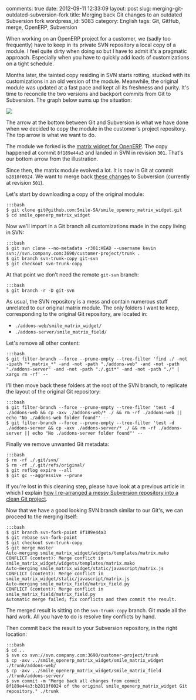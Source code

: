 comments: true
date: 2012-09-11 12:33:09
layout: post
slug: merging-git-outdated-subversion-fork
title: Merging back Git changes to an outdated Subversion fork
wordpress_id: 5083
category: English
tags: Git, GitHub, merge, OpenERP, Subversion

When working on an OpenERP project for a customer, we (sadly too frequently) have to keep in its private SVN repository a local copy of a module. I feel quite dirty when doing so but I have to admit it's a pragmatic approach. Especially when you have to quickly add loads of customizations on a tight schedule.

Months later, the tainted copy residing in SVN starts rotting, stucked with its customizations in an old version of the module. Meanwhile, the original module was updated at a fast pace and kept all its freshness and purity. It's time to reconcile the two versions and backport commits from Git to Subversion. The graph below sums up the situation:

[![](http://kevin.deldycke.com/wp-content/uploads/2012/09/git-svn-parallel-branches-231x288.png)](http://kevin.deldycke.com/wp-content/uploads/2012/09/git-svn-parallel-branches.png)

The arrow at the bottom between Git and Subversion is what we have done when we decided to copy the module in the customer's project repository. The top arrow is what we want to do.

The module we forked is the [matrix widget for OpenERP](https://github.com/Smile-SA/smile_openerp_matrix_widget). The copy happened at commit `8f189e44a3` and landed in SVN in revision `301`. That's our bottom arrow from the illustration.

Since then, the matrix module evolved a lot. It is now in Git at commit `b2810f0024`. We want to merge back [these changes](https://github.com/Smile-SA/smile_openerp_matrix_widget/compare/8f189e44a3...b2810f0024) to Subversion (currently at revision `501`).

Let's start by downloading a copy of the original module:

    :::bash
    $ git clone git@github.com:Smile-SA/smile_openerp_matrix_widget.git
    $ cd smile_openerp_matrix_widget

Now we'll import in a Git branch all customizations made in the copy living in SVN:

    :::bash
    $ git svn clone --no-metadata -r301:HEAD --username kevin svn://svn.company.com:3690/customer-project/trunk .
    $ git branch svn-trunk-copy git-svn
    $ git checkout svn-trunk-copy

At that point we don’t need the remote `git-svn` branch:

    :::bash
    $ git branch -r -D git-svn

As usual, the SVN repository is a mess and contain numerous stuff unrelated to our original matrix module. The only folders I want to keep, corresponding to the original Git repository, are located in:

  * `./addons-web/smile_matrix_widget/`
  * `./addons-server/smile_matrix_field/`

Let's remove all other content:

    :::bash
    $ git filter-branch --force --prune-empty --tree-filter 'find ./ -not -ipath "*_matrix_*" -and -not -path "./addons-web" -and -not -path "./addons-server" -and -not -path "./.git*" -and -not -path "./" | xargs rm -rf' --

I'll then move back these folders at the root of the SVN branch, to replicate the layout of the original Git repository:

    :::bash
    $ git filter-branch --force --prune-empty --tree-filter 'test -d ./addons-web && cp -axv ./addons-web/* ./ && rm -rf ./addons-web || echo "No ./addons-web folder found"' --
    $ git filter-branch --force --prune-empty --tree-filter 'test -d ./addons-server && cp -axv ./addons-server/* ./ && rm -rf ./addons-server || echo "No ./addons-server folder found"' --

Finally we remove unwanted Git metadata:

    :::bash
    $ rm -rf ./.git/svn/
    $ rm -rf ./.git/refs/original/
    $ git reflog expire --all
    $ git gc --aggressive --prune

If you're lost in this cleaning step, please have look at a previous article in which I explain [how I re-arranged a messy Subversion repository into a clean Git project](http://kevin.deldycke.com/2011/08/how-open-source-an-internal-corporate-project-webping/).

Now that we have a good looking SVN branch similar to our Git's, we can proceed to the merging itself:

    :::bash
    $ git branch svn-fork-point 8f189e44a3
    $ git rebase svn-fork-point
    $ git checkout svn-trunk-copy
    $ git merge master
    Auto-merging smile_matrix_widget/widgets/templates/matrix.mako
    CONFLICT (content): Merge conflict in smile_matrix_widget/widgets/templates/matrix.mako
    Auto-merging smile_matrix_widget/static/javascript/matrix.js
    CONFLICT (content): Merge conflict in smile_matrix_widget/static/javascript/matrix.js
    Auto-merging smile_matrix_field/matrix_field.py
    CONFLICT (content): Merge conflict in smile_matrix_field/matrix_field.py
    Automatic merge failed; fix conflicts and then commit the result.

The merged result is sitting on the `svn-trunk-copy` branch. Git made all the hard work. All you have to do is resolve tiny conflicts by hand.

Then commit back the result to your Subversion repository, in the right location:

    :::bash
    $ cd ..
    $ svn co svn://svn.company.com:3690/customer-project/trunk
    $ cp -axv ../smile_openerp_matrix_widget/smile_matrix_widget ./trunk/addons-web/
    $ cp -axv ../smile_openerp_matrix_widget/smile_matrix_field ./trunk/addons-server/
    $ svn commit -m "Merge back all changes from commit 8f189e44a3:b2810f0024 of the original smile_openerp_matrix_widget Git repository." ./trunk


